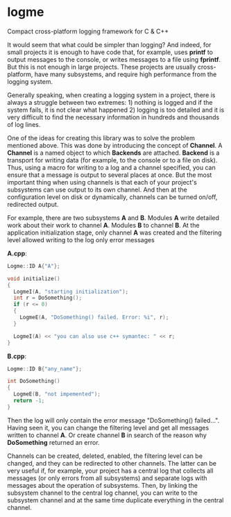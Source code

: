 # logme
Compact cross-platform logging framework for C &amp; C++

It would seem that what could be simpler than logging? And indeed, for small projects it is enough to have code that, for example, uses **printf** to output messages to the console, or writes messages to a file using **fprintf**. But this is not enough in large projects. These projects are usually cross-platform, have many subsystems, and require high performance from the logging system.

Generally speaking, when creating a logging system in a project, there is always a struggle between two extremes: 1) nothing is logged and if the system fails, it is not clear what happened 2) logging is too detailed and it is very difficult to find the necessary information in hundreds and thousands of log lines.

One of the ideas for creating this library was to solve the problem mentioned above. This was done by introducing the concept of **Channel**. A **Channel** is a named object to which **Backends** are attached. **Backend** is a transport for writing data (for example, to the console or to a file on disk). Thus, using a macro for writing to a log and a channel specified, you can ensure that a message is output to several places at once. But the most important thing when using channels is that each of your project's subsystems can use output to its own channel. And then at the configuration level on disk or dynamically, channels can be turned on/off, redirected output.

For example, there are two subsystems **A** and **B**. Modules **A** write detailed work about their work to channel **A**. Modules **B** to channel **B**. At the application initialization stage, only channel **A** was created and the filtering level allowed writing to the log only error messages

**A.cpp**:
```cpp
Logme::ID A{"A"};

void initialize()
{
  LogmeI(A, "starting initialization");
  int r = DoSomething();
  if (r <= 0)
  {
    LogmeE(A, "DoSomething() failed. Error: %i", r);
  }

  LogmeI(A) << "you can also use c++ symantec: " << r;
}
```

**B.cpp**:
```cpp
Logme::ID B{"any_name"};

int DoSomething()
{
  LogmeE(B, "not impemented");
  return -1;
}
```
Then the log will only contain the error message "DoSomething() failed...". Having seen it, you can change the filtering level and get all messages written to channel **A**. Or create channel **B** in search of the reason why **DoSomething** returned an error.

Channels can be created, deleted, enabled, the filtering level can be changed, and they can be redirected to other channels. The latter can be very useful if, for example, your project has a central log that collects all messages (or only errors from all subsystems) and separate logs with messages about the operation of subsystems. Then, by linking the subsystem channel to the central log channel, you can write to the subsystem channel and at the same time duplicate everything in the central channel.
